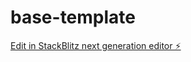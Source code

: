 # base-template

[Edit in StackBlitz next generation editor ⚡️](https://stackblitz.com/~/github.com/aheze/base-template)